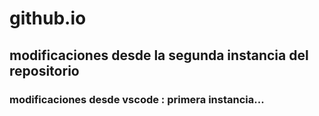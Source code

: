 # github.io
## modificaciones desde la segunda instancia del repositorio
### modificaciones desde vscode : primera instancia...